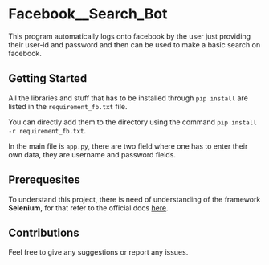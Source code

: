 # Facebook__Search_Bot
This program automatically logs onto facebook by the user just providing their user-id and password and then can be used to make a basic search on facebook.

## Getting Started
All the libraries and stuff that has to be installed through `pip install` are listed in the `requirement_fb.txt` file.

You can directly add them to the directory using the command `pip install -r requirement_fb.txt`.  

In the main file is `app.py`, there are two field where one has to enter their own data, they are username and password fields.

## Prerequesites
To understand this project, there is need of understanding of the framework **Selenium**, for that refer to the official docs [here](https://selenium-python.readthedocs.io/).

## Contributions
Feel free to give any suggestions or report any issues.
